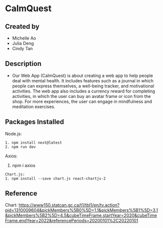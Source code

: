 # CalmQuest

## Created by
- Michelle Ao
- Julia Deng
- Cindy Tan
  
## Description
- Our Web App (CalmQuest) is about creating a web app to help people deal with mental health. It includes features such as a journal in which people can express themselves, a well-being tracker, and motivational activities. The web app also includes a currency reward for completing activities, in which the user can buy an avatar frame or icon from the shop. For more experiences, the user can engage in mindfulness and meditation exercises.

## Packages Installed
Node.js:
```
1. npm install next@latest 
2. npm run dev 
```
Axios:
1. npm i axios
```
Chart.js:
1. npm install --save chart.js react-chartjs-2
```
## Reference
Chart: https://www150.statcan.gc.ca/t1/tbl1/en/tv.action?pid=1310009604&pickMembers%5B0%5D=1.1&pickMembers%5B1%5D=3.1&pickMembers%5B2%5D=4.5&cubeTimeFrame.startYear=2020&cubeTimeFrame.endYear=2022&referencePeriods=20200101%2C20220101
